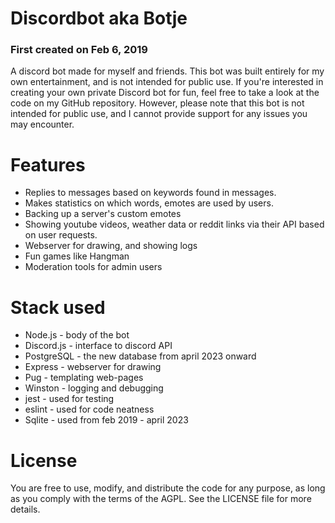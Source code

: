 # Discordbot aka Botje

### First created on Feb 6, 2019

A discord bot made for myself and friends. This bot was built entirely for my own entertainment, and is not intended for public use.
If you're interested in creating your own private Discord bot for fun, feel free to take a look at the code on my GitHub repository. 
However, please note that this bot is not intended for public use, and I cannot provide support for any issues you may encounter.

# Features 
- Replies to messages based on keywords found in messages.
- Makes statistics on which words, emotes are used by users.
- Backing up a server's custom emotes
- Showing youtube videos, weather data or reddit links via their API based on user requests.
- Webserver for drawing, and showing logs
- Fun games like Hangman 
- Moderation tools for admin users

# Stack used
- Node.js - body of the bot
- Discord.js - interface to discord API
- PostgreSQL - the new database from april 2023 onward
- Express - webserver for drawing 
- Pug - templating web-pages
- Winston - logging and debugging
- jest - used for testing
- eslint - used for code neatness 
- Sqlite - used from feb 2019 - april 2023

# License
You are free to use, modify, and distribute the code for any purpose, as long as you comply with the terms of the AGPL. See the LICENSE file for more details.

